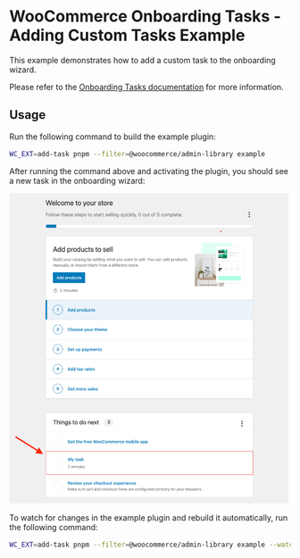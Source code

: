 # WooCommerce Onboarding Tasks - Adding Custom Tasks Example

This example demonstrates how to add a custom task to the onboarding wizard.

Please refer to the [Onboarding Tasks documentation](../../../features/onboarding-tasks.md) for more information.

## Usage

Run the following command to build the example plugin:

```bash
WC_EXT=add-task pnpm --filter=@woocommerce/admin-library example
```

After running the command above and activating the plugin, you should see a new task in the onboarding wizard:

<img src="./images/task-example.png" width="500px" alt="Screenshot of the onboarding wizard with the custom task" />


To watch for changes in the example plugin and rebuild it automatically, run the following command:

```bash
WC_EXT=add-task pnpm --filter=@woocommerce/admin-library example --watch
```